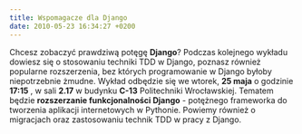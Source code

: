 ```yaml
---
title: Wspomagacze dla Django
date: 2010-05-23 16:34:27 +0200
---
```

Chcesz zobaczyć prawdziwą potęgę **Django**? Podczas kolejnego wykładu dowiesz się o stosowaniu techniki TDD w Django, poznasz również popularne rozszerzenia, bez których programowanie w Django byłoby niepotrzebnie żmudne. Wykład odbędzie się we wtorek, **25 maja** o godzinie **17:15** , w sali **2.17** w budynku **C-13** Politechniki Wrocławskiej. Tematem będzie **rozszerzanie funkcjonalności Django** - potężnego frameworka do tworzenia aplikacji internetowych w Pythonie. Powiemy również o migracjach oraz zastosowaniu technik TDD w pracy z Django.
